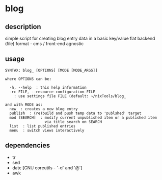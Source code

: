 # blog

## description
simple script for creating blog entry data in a basic key/value flat backend (file) format - cms / front-end agnostic

## usage
```
SYNTAX: blog_ [OPTIONS] [MODE [MODE_ARGS]]

where OPTIONS can be:

  -h, --help  : this help information
  -rc FILE, --resource-configuration FILE
    : use settings file FILE (default: ~/nixTools/blog_

and with MODE as:
  new  : creates a new blog entry
  publish  : (re)build and push temp data to 'publshed' target
  mod [SEARCH]  : modify current unpublished item or a published item
                  via title search on SEARCH
  list  : list published entries
  menu  : switch views interactively
```

## dependencies
- tr
- sed
- date [GNU coreutils - '-d' and '@']
- awk
